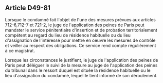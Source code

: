 Article D49-81
----
Lorsque le condamné fait l'objet de l'une des mesures prévues aux articles
712-6,712-7 et 721-2, le juge de l'application des peines de Paris peut mandater
le service pénitentiaire d'insertion et de probation territorialement compétent
au regard du lieu de résidence habituelle ou du lieu d'assignation de
l'intéressé pour mettre en oeuvre les mesures de contrôle et veiller au respect
des obligations. Ce service rend compte régulièrement à ce magistrat.

Lorsque les circonstances le justifient, le juge de l'application des peines de
Paris peut déléguer le suivi de la mesure au juge de l'application des peines du
tribunal dans le ressort duquel est située la résidence habituelle ou le lieu
d'assignation du condamné, lequel le tient informé de son déroulement.
